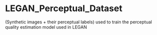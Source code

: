 # LEGAN_Perceptual_Dataset
(Synthetic images + their perceptual labels) used to train the perceptual quality estimation model used in LEGAN
